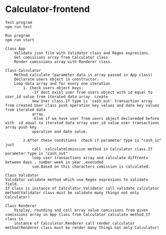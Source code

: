 # Calculator-frontend
	Test program 
	npm run test

	Run program
	npm run start
		
	Class App  
		Validate json file with Validator class and Regex expresions.
		Get comissions array from Calculator class
		Render comissions array with Renderer class.

	Class Calculator 
		Method calculate (parameter data is array passed in App class)
		Declarate users object in constructor.
		Loop data array and for every one iteration  
			1. Check users object keys.
				-If dont exist user from users object with id equal to  user_id value from iterated data array  create
				new User class.If type is 'cash_out' transaction array from created User class push operation key values and date key values from iterated data 
				array.
				-Else if we have user from users object declareded before with  id equal to iterated data array user_id value user transactions array push key
				operation and date value.
			
			2.After these conditions  check if parameter type is "cash_in"  just
				call _calculateComission method in Calculator class.If parameter type is "cash_out"
				loop user transactions array and calculate diffrents between days , number week in year ,execuded
				sum.Based on this characters comission is calculated.
		
	Class Validator 
    Validator validate method which use Regex expresions to validate field.
	If class is instance of Calculator.Validator call validate calculator method(Validator class must be validate many things not only Calculator)
	
	Class Renderer  
		Display, rounding and ceil array value comissions from given comissions array in App class from Calculator calculate method.If class is 
		instance of Calculator.Renderer call render calculator method(Renderer class must be render many things not only Calculator)
	
